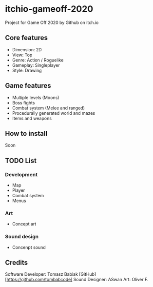 # itchio-gameoff-2020

Project for Game Off 2020 by Github on itch.io

## Core features

-   Dimension: 2D
-   View: Top
-   Genre: Action / Roguelike
-   Gameplay: Singleplayer
-   Style: Drawing

## Game features

- Multiple levels (Moons)
- Boss fights
- Combat system (Melee and ranged)
- Procedurally generated world and mazes
- Items and weapons

## How to install

Soon

## TODO List

### Development

* Map
* Player
* Combat system
* Menus

### Art

* Concept art

### Sound design

* Concenpt sound

## Credits

Software Developer: Tomasz Babiak [GitHub][https://github.com/tombabcode]
Sound Designer: ASwan
Art: Oliver F.

